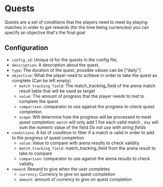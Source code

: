 # Quests

Quests are a set of conditions that the players need to meet by playing matches in order to get rewards (for the time being currencies) you can specify an objective that's the final goal

## Configuration

- `config_id`: Unique id for the quests in the config file,
- `description`: A description about the quest,
- `type`: The duration of the quest, possible values can be ["daily"] 
- `objective`: What the player need to achieve in order to take the quest as complete (Can be left empty)
  - `match_tracking_field`: The match_tracking_field of the arena match result table that will be used as target
  - `value`: The amount of progress that the player needs to met to complete the quest
  - `comparison`: comparator to use against the progress to check quest completion
  - `scope`: Will determine how the progress will be processed to meet quest completion: `match` will only add 1 foe each valid match , `day` will sum the numeric value of the field *Do not use with string fields*
- `conditions`: A list of condition to filter if a match is valid in order to add to the progress of quest completion
  - `value`: Value to compare with arena results to check validity
  - `match_tracking_field`: match_tracking_field from the arena result to take to compare
  - `comparison`:  comparator to use against the arena results to check validity
- `reward`: Reward to give when the user completes
    - `currency`: Currency to give on quest completion
    - `amount`: amount of currency to give on quest completion
